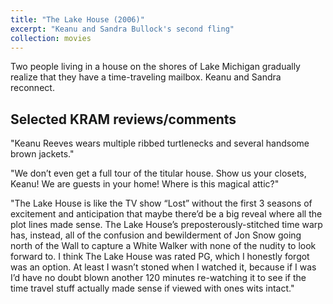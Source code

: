 ```yaml
---
title: "The Lake House (2006)"
excerpt: "Keanu and Sandra Bullock's second fling"
collection: movies
---
```


Two people living in a house on the shores of Lake Michigan gradually realize that they have a time-traveling mailbox. Keanu and Sandra reconnect.

## Selected KRAM reviews/comments

"Keanu Reeves wears multiple ribbed turtlenecks and several handsome brown jackets."

"We don’t even get a full tour of the titular house. Show us your closets, Keanu! We are guests in your home! Where is this magical attic?"

"The Lake House is like the TV show “Lost” without the first 3 seasons of excitement and anticipation that maybe there’d be a big reveal where all the plot lines made sense. The Lake House’s preposterously-stitched time warp has, instead, all of the confusion and bewilderment of Jon Snow going north of the Wall to capture a White Walker with none of the nudity to look forward to. I think The Lake House was rated PG, which I honestly forgot was an option. At least I wasn’t stoned when I watched it, because if I was I’d have no doubt blown another 120 minutes re-watching it to see if the time travel stuff actually made sense if viewed with ones wits intact."

